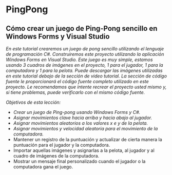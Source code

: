 # PingPong

## Cómo crear un juego de Ping-Pong sencillo en Windows Forms y Visual Studio

_En este tutorial crearemos un juego de pong sencillo utilizando el lenguaje de programación C#. Construiremos este proyecto utilizando la aplicación Windows Forms en Visual Studio. Este juego es muy simple, estamos usando 3 cuadros de imágenes en el proyecto, 1 para el jugador, 1 para la computadora y 1 para la pelota. Puede descargar las imágenes utilizadas en este tutorial debajo de la sección de video tutorial. La sección de código fuente le proporcionará el código fuente completo utilizado en este proyecto. Le recomendamos que intente recrear el proyecto usted mismo y, si tiene problemas, puede verificarlo con el mismo código fuente._

_Objetivos de esta lección:_

- _Crear un juego de Ping-pong usando Windows Forms y C#._
- _Asignar movimientos clave hacia arriba y hacia abajo al jugador._
- _Asignar movimientos aleatorios a los valores x e y de la pelota._
- _Asignar movimientos y velocidad aleatoria para el movimiento de la computadora._
- Mantener un registro de la puntuación y actualizar de cierta manera la puntuación para el jugador y la computadora.
- Importar aquellas imágenes y asignarlas a la pelota, al jugador y al cuadro de imágenes de la computadora.
- Mostrar un mensaje final personalizado cuando el jugador o la computadora gana el juego.
